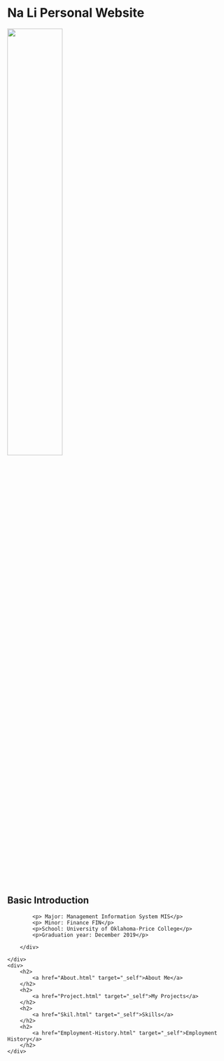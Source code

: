 
<!DOCTYPE html>
<html>
<head>
    <title>
            Na Li Personal Web       
     </title>
    <link href="Style.css" rel="stylesheet"/>
    </head>
<body id="home">
    <h1>
        Na Li Personal Website
    </h1>
    <div class="home">
        <div id="pic">
            <img style="width:50%;height:50%;" src=self.jpg />
        </div>
        <div id="intro">
            <h2> Basic Introduction</h2>


            <p> Major: Management Information System MIS</p>
            <p> Minor: Finance FIN</p>
            <p>School: University of Oklahoma-Price College</p>
            <p>Graduation year: December 2019</p>

        </div>

    </div>
    <div>
        <h2>
            <a href="About.html" target="_self">About Me</a>
        </h2>
        <h2>
            <a href="Project.html" target="_self">My Projects</a>
        </h2>
        <h2>
            <a href="Skil.html" target="_self">Skills</a>
        </h2>
        <h2>
            <a href="Employment-History.html" target="_self">Employment History</a>
        </h2>
    </div>

    
</body>
</html>
